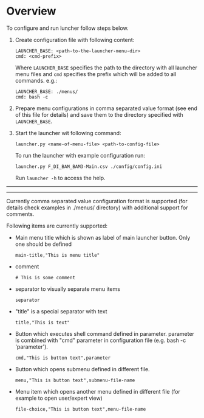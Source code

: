 # Overview

To configure and run luncher follow steps below.

1.  Create configuration file with following content:

    ```
    LAUNCHER_BASE: <path-to-the-launcher-menu-dir>
    cmd: <cmd-prefix>
    ```

    Where `LAUNCHER_BASE` specifies the path to the directory
    with all launcher menu files and `cmd` specifies the prefix
    which will be added to all commands. e.g.:

    ```
    LAUNCHER_BASE: ./menus/
    cmd: bash -c
    ```

2.  Prepare menu configurations in comma separated value format
    (see end of this file for details) and save them to the
    directory specified with `LAUNCHER_BASE`.

3.  Start the launcher wit following command:

    ```
    launcher.py <name-of-menu-file> <path-to-config-file>
    ```

    To run the launcher with example configuration run:

    ```
    launcher.py F_DI_BAM_BAM3-Main.csv ./config/config.ini
    ```

    Run `launcher -h` to access the help.

-----------------------------------------------
-----------------------------------------------

Currently comma separated value configuration format is supported (for details check examples in ./menus/ directory) with additional support for comments.

Following items are currently supported:

- Main menu title which is shown as label of main launcher button. Only one should be defined

  ```
  main-title,"This is menu title"
  ```

- comment

  ```
  # This is some comment
  ```

- separator to visually separate menu items

  ```
  separator
  ```

- "title" is a special separator with text

  ```
  title,"This is text"
  ```

- Button which executes shell command defined in parameter. parameter is combined with "cmd" parameter in configuration file (e.g. bash -c 'parameter').

  ```
  cmd,"This is button text",parameter
  ```

- Button which opens submenu defined in different file.

  ```
  menu,"This is button text",submenu-file-name
  ```

- Menu item which opens another menu defined in different file (for example to open user/expert view)

  ```
  file-choice,"This is button text",menu-file-name
  ```
  
